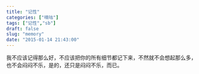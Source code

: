 ```yaml
---
title: "记性"
categories: ["嘀咕"]
tags: ["记性","sb"]
draft: false
slug: "memory"
date: "2015-01-14 21:43:00"
---
```


我不应该记得那么好，不应该把你的所有细节都记下来，不然就不会想起那么多，也不会闷闷不乐，是的，还只是闷闷不乐，而已。
